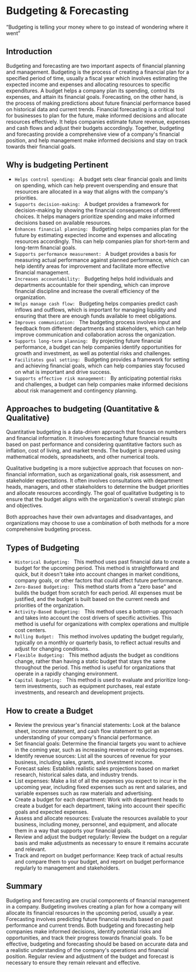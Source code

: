 # Budgeting & Forecasting
“Budgeting is telling your money where to go instead of wondering where it went”

## Introduction

Budgeting and forecasting are two important aspects of financial planning and management.
Budgeting is the process of creating a financial plan for a specified period of time, usually a fiscal year which involves estimating the expected income and expenses and allocating resources to specific expenditures. A budget helps a company plan its spending, control its expenses, and attain its financial goals.
Forecasting, on the other hand, is the process of making predictions about future financial performance based on historical data and current trends. Financial forecasting is a critical tool for businesses to plan for the future, make informed decisions and allocate resources effectively. It helps companies estimate future revenue, expenses and cash flows and adjust their budgets accordingly.
Together, budgeting and forecasting provide a comprehensive view of a company's financial position, and help management make informed decisions and stay on track towards their financial goals.

## Why is budgeting Pertinent
-	```Helps control spending: ``` A budget sets clear financial goals and limits on spending, which can help prevent overspending and ensure that resources are allocated in a way that aligns with the company's priorities.
-	```Supports decision-making: ``` A budget provides a framework for decision-making by showing the financial consequences of different choices. It helps managers prioritize spending and make informed decisions based on available resources.
-	```Enhances financial planning: ``` Budgeting helps companies plan for the future by estimating expected income and expenses and allocating resources accordingly. This can help companies plan for short-term and long-term financial goals.
-	```Supports performance measurement: ``` A budget provides a basis for measuring actual performance against planned performance, which can help identify areas for improvement and facilitate more effective financial management.
-	```Increases accountability: ``` Budgeting helps hold individuals and departments accountable for their spending, which can improve financial discipline and increase the overall efficiency of the organization.
-	```Helps manage cash flow: ``` Budgeting helps companies predict cash inflows and outflows, which is important for managing liquidity and ensuring that there are enough funds available to meet obligations.
-	```Improves communication: ``` The budgeting process involves input and feedback from different departments and stakeholders, which can help improve communication and collaboration across the organization.
-	```Supports long-term planning: ``` By projecting future financial performance, a budget can help companies identify opportunities for growth and investment, as well as potential risks and challenges.
-	```Facilitates goal setting: ``` Budgeting provides a framework for setting and achieving financial goals, which can help companies stay focused on what is important and drive success.
-	```Supports effective risk management: ``` By anticipating potential risks and challenges, a budget can help companies make informed decisions about risk management and contingency planning.

## Approaches to budgeting (Quantitative & Qualitative)

Quantitative budgeting is a data-driven approach that focuses on numbers and financial information. It involves forecasting future financial results based on past performance and considering quantitative factors such as inflation, cost of living, and market trends. The budget is prepared using mathematical models, spreadsheets, and other numerical tools.

Qualitative budgeting is a more subjective approach that focuses on non-financial information, such as organizational goals, risk assessment, and stakeholder expectations. It often involves consultations with department heads, managers, and other stakeholders to determine the budget priorities and allocate resources accordingly. The goal of qualitative budgeting is to ensure that the budget aligns with the organization's overall strategic plan and objectives.

Both approaches have their own advantages and disadvantages, and organizations may choose to use a combination of both methods for a more comprehensive budgeting process.

## Types of Budgeting

-	```Historical Budgeting: ``` This method uses past financial data to create a budget for the upcoming period. This method is straightforward and quick, but it doesn't take into account changes in market conditions, company goals, or other factors that could affect future performance.
-	```Zero-Based Budgeting: ``` This method starts from a "zero base" and builds the budget from scratch for each period. All expenses must be justified, and the budget is built based on the current needs and priorities of the organization.
-	```Activity-Based Budgeting: ``` This method uses a bottom-up approach and takes into account the cost drivers of specific activities. This method is useful for organizations with complex operations and multiple cost centers.
-	```Rolling Budget: ``` This method involves updating the budget regularly, typically on a monthly or quarterly basis, to reflect actual results and adjust for changing conditions.
-	```Flexible Budgeting: ``` This method adjusts the budget as conditions change, rather than having a static budget that stays the same throughout the period. This method is useful for organizations that operate in a rapidly changing environment.
-	```Capital Budgeting: ``` This method is used to evaluate and prioritize long-term investments, such as equipment purchases, real estate investments, and research and development projects.
## How to create a Budget
-	Review the previous year's financial statements: Look at the balance sheet, income statement, and cash flow statement to get an understanding of your company's financial performance.
-	Set financial goals: Determine the financial targets you want to achieve in the coming year, such as increasing revenue or reducing expenses.
-	Identify revenue sources: List all the sources of revenue for your business, including sales, grants, and investment income.
-	Forecast sales: Establish realistic sales projections based on market research, historical sales data, and industry trends.
-	List expenses: Make a list of all the expenses you expect to incur in the upcoming year, including fixed expenses such as rent and salaries, and variable expenses such as raw materials and advertising.
-	Create a budget for each department: Work with department heads to create a budget for each department, taking into account their specific goals and expected expenses.
-	Assess and allocate resources: Evaluate the resources available to your business, including money, personnel, and equipment, and allocate them in a way that supports your financial goals.
-	Review and adjust the budget regularly: Review the budget on a regular basis and make adjustments as necessary to ensure it remains accurate and relevant.
-	Track and report on budget performance: Keep track of actual results and compare them to your budget, and report on budget performance regularly to management and stakeholders.
## Summary

Budgeting and forecasting are crucial components of financial management in a company. Budgeting involves creating a plan for how a company will allocate its financial resources in the upcoming period, usually a year. Forecasting involves predicting future financial results based on past performance and current trends. Both budgeting and forecasting help companies make informed decisions, identify potential risks and opportunities, and track their progress towards financial goals. To be effective, budgeting and forecasting should be based on accurate data and a realistic understanding of the company's operations and financial position. Regular review and adjustment of the budget and forecast is necessary to ensure they remain relevant and effective.
